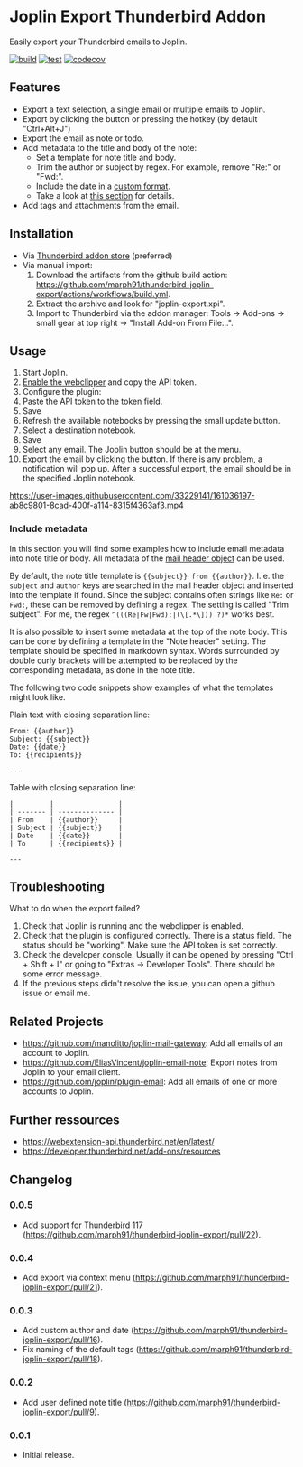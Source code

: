 # Joplin Export Thunderbird Addon

Easily export your Thunderbird emails to Joplin.

[![build](https://github.com/marph91/thunderbird-joplin-export/actions/workflows/build.yml/badge.svg)](https://github.com/marph91/thunderbird-joplin-export/actions/workflows/build.yml)
[![test](https://github.com/marph91/thunderbird-joplin-export/actions/workflows/test.yml/badge.svg)](https://github.com/marph91/thunderbird-joplin-export/actions/workflows/test.yml)
[![codecov](https://codecov.io/gh/marph91/thunderbird-joplin-export/branch/master/graph/badge.svg?token=YZYEW7C1VM)](https://codecov.io/gh/marph91/thunderbird-joplin-export)

## Features

- Export a text selection, a single email or multiple emails to Joplin.
- Export by clicking the button or pressing the hotkey (by default "Ctrl+Alt+J")
- Export the email as note or todo.
- Add metadata to the title and body of the note:
  - Set a template for note title and body.
  - Trim the author or subject by regex. For example, remove "Re:" or "Fwd:".
  - Include the date in a [custom format](https://moment.github.io/luxon/#/formatting?id=table-of-tokens).
  - Take a look at [this section](#include-metadata) for details.
- Add tags and attachments from the email.

## Installation

- Via [Thunderbird addon store](https://addons.thunderbird.net/en/thunderbird/addon/joplin-export/) (preferred)
- Via manual import:
  1. Download the artifacts from the github build action: <https://github.com/marph91/thunderbird-joplin-export/actions/workflows/build.yml>.
  2. Extract the archive and look for "joplin-export.xpi".
  3. Import to Thunderbird via the addon manager: Tools -> Add-ons -> small gear at top right -> "Install Add-on From File...".

## Usage

1. Start Joplin.
2. [Enable the webclipper](https://joplinapp.org/clipper/) and copy the API token.
3. Configure the plugin:
  1. Paste the API token to the token field.
  2. Save
  3. Refresh the available notebooks by pressing the small update button.
  4. Select a destination notebook.
  5. Save
4. Select any email. The Joplin button should be at the menu.
5. Export the email by clicking the button. If there is any problem, a notification will pop up. After a successful export, the email should be in the specified Joplin notebook.

<https://user-images.githubusercontent.com/33229141/161036197-ab8c9801-8cad-400f-a114-8315f4363af3.mp4>

### Include metadata

In this section you will find some examples how to include email metadata into note title or body. All metadata of the [mail header object](https://webextension-api.thunderbird.net/en/latest/messages.html#messages-messageheader) can be used.

By default, the note title template is `{{subject}} from {{author}}`. I. e. the `subject` and `author` keys are searched in the mail header object and inserted into the template if found. Since the subject contains often strings like `Re:` or `Fwd:`, these can be removed by defining a regex. The setting is called "Trim subject". For me, the regex `^(((Re|Fw|Fwd):|(\[.*\])) ?)*` works best.

It is also possible to insert some metadata at the top of the note body. This can be done by defining a template in the "Note header" setting. The template should be specified in markdown syntax. Words surrounded by double curly brackets will be attempted to be replaced by the corresponding metadata, as done in the note title.

The following two code snippets show examples of what the templates might look like.

Plain text with closing separation line:

```text
From: {{author}}
Subject: {{subject}}
Date: {{date}}
To: {{recipients}}

---

```

Table with closing separation line:

```text
|         |                |
| ------- | -------------- |
| From    | {{author}}     |
| Subject | {{subject}}    |
| Date    | {{date}}       |
| To      | {{recipients}} |

---

```

## Troubleshooting

What to do when the export failed?

1. Check that Joplin is running and the webclipper is enabled.
2. Check that the plugin is configured correctly. There is a status field. The status should be "working". Make sure the API token is set correctly.
3. Check the developer console. Usually it can be opened by pressing "Ctrl + Shift + I" or going to "Extras -> Developer Tools". There should be some error message.
4. If the previous steps didn't resolve the issue, you can open a github issue or email me.

## Related Projects

- <https://github.com/manolitto/joplin-mail-gateway>: Add all emails of an account to Joplin.
- <https://github.com/EliasVincent/joplin-email-note>: Export notes from Joplin to your email client.
- <https://github.com/joplin/plugin-email>: Add all emails of one or more accounts to Joplin.

## Further ressources

- <https://webextension-api.thunderbird.net/en/latest/>
- <https://developer.thunderbird.net/add-ons/resources>

## Changelog

### 0.0.5

- Add support for Thunderbird 117 (<https://github.com/marph91/thunderbird-joplin-export/pull/22>).

### 0.0.4

- Add export via context menu (<https://github.com/marph91/thunderbird-joplin-export/pull/21>).

### 0.0.3

- Add custom author and date (<https://github.com/marph91/thunderbird-joplin-export/pull/16>).
- Fix naming of the default tags (<https://github.com/marph91/thunderbird-joplin-export/pull/18>).

### 0.0.2

- Add user defined note title (<https://github.com/marph91/thunderbird-joplin-export/pull/9>).

### 0.0.1

- Initial release.

